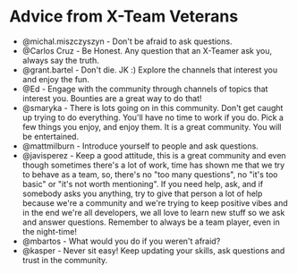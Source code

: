 # Advice from X-Team Veterans

* @michal.miszczyszyn - Don't be afraid to ask questions.
* @Carlos Cruz - Be Honest. Any question that an X-Teamer ask you, always say the truth.
* @grant.bartel - Don't die. JK :\) Explore the channels that interest you and enjoy the fun.
* @Ed - Engage with the community through channels of topics that interest you. Bounties are a great way to do that!
* @smaryka - There is lots going on in this community. Don't get caught up trying to do everything. You'll have no time to work if you do. Pick a few things you enjoy, and enjoy them. It is a great community. You will be entertained.
* @mattmilburn - Introduce yourself to people and ask questions.
* @javisperez - Keep a good attitude, this is a great community and even though sometimes there's a lot of work, time has shown me that we try to behave as a team, so, there's no "too many questions", no "it's too basic" or "it's not worth mentioning". If you need help, ask, and if somebody asks you anything, try to give that person a lot of help because we're a community and we're trying to keep positive vibes and in the end we're all developers, we all love to learn new stuff so we ask and answer questions. Remember to always be a team player, even in the night-time!
* @mbartos - What would you do if you weren't afraid?
* @kasper - Never sit easy! Keep updating your skills, ask questions and trust in the community.

